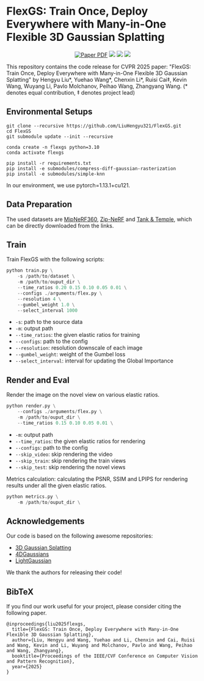 # FlexGS: Train Once, Deploy Everywhere with Many-in-One Flexible 3D Gaussian Splatting
<p align="center">
<a href="https://openaccess.thecvf.com/content/CVPR2025/papers/Liu_FlexGS_Train_Once_Deploy_Everywhere_with_Many-in-One_Flexible_3D_Gaussian_CVPR_2025_paper.pdf" target="_blank" rel="noopener noreferrer">
  <img src="https://img.shields.io/badge/Paper-blue" alt="Paper PDF"></a>
<a href="https://arxiv.org/abs/2506.04174"><img src="https://img.shields.io/badge/Arxiv-2506.04174-B31B1B.svg"></a>
<a href=""><img src="https://img.shields.io/badge/Video-Youtube-d61c1c.svg"></a>
<a href="https://flexgs.github.io/"><img src="https://img.shields.io/badge/Project-Page-orange"></a>
</p>
<p>

This repository contains the code release for CVPR 2025 paper: "FlexGS: Train Once, Deploy Everywhere with Many-in-One Flexible 3D Gaussian Splatting" by Hengyu Liu*, Yuehao Wang*, Chenxin Li*, Ruisi Cai‡, Kevin Wang, Wuyang Li, Pavlo Molchanov, Peihao Wang, Zhangyang Wang. (* denotes equal contribution, ‡ denotes project lead)
</p>




## Environmental Setups

```shell
git clone --recursive https://github.com/LiuHengyu321/FlexGS.git
cd FlexGS
git submodule update --init --recursive

conda create -n flexgs python=3.10
conda activate flexgs

pip install -r requirements.txt
pip install -e submodules/compress-diff-gaussian-rasterization
pip install -e submodules/simple-knn
```
In our environment, we use pytorch=1.13.1+cu121.


## Data Preparation

The used datasets are [MipNeRF360](https://jonbarron.info/mipnerf360/), [Zip-NeRF](https://jonbarron.info/zipnerf/) and [Tank & Temple](https://github.com/graphdeco-inria/gaussian-splatting), which can be directly downloaded from the links.


## Train
Train FlexGS with the following scripts:
```python
python train.py \
    -s /path/to/dataset \
    -m /path/to/ouput_dir \
    --time_ratios 0.20 0.15 0.10 0.05 0.01 \
    --configs ./arguments/flex.py \
    --resolution 4 \
    --gumbel_weight 1.0 \
    --select_interval 1000 
```
- `-s`: path to the source data
- `-m`: output path
- `--time_ratios`: the given elastic ratios for training
- `--configs`: path to the config
- `--resolution`: resolution downscale of each image
- `--gumbel_weight`: weight of the Gumbel loss 
- `--select_interval`: interval for updating the Global Importance


## Render and Eval
Render the image on the novel view on various elastic ratios.
```python
python render.py \
    --configs ./arguments/flex.py \
    -m /path/to/ouput_dir \
    --time_ratios 0.15 0.10 0.05 0.01 \
```
- `-m`: output path
- `--time_ratios`: the given elastic ratios for rendering
- `--configs`: path to the config
- `--skip_video`: skip rendering the video
- `--skip_train`: skip rendering the train views
- `--skip_test`: skip rendering the novel views

Metrics calculation: calculating the PSNR, SSIM and LPIPS for rendering results under all the given elastic ratios.

```python
python metrics.py \
    -m /path/to/ouput_dir \
```


## Acknowledgements
Our code is based on the following awesome repositories:
- [3D Gaussian Splatting](https://github.com/graphdeco-inria/gaussian-splatting)
- [4DGaussians](https://github.com/hustvl/4DGaussians)
- [LightGaussian](https://github.com/VITA-Group/LightGaussian)

We thank the authors for releasing their code!

## BibTeX
If you find our work useful for your project, please consider citing the following paper.

```
@inproceedings{liu2025flexgs,
  title={FlexGS: Train Once, Deploy Everywhere with Many-in-One Flexible 3D Gaussian Splatting},
  author={Liu, Hengyu and Wang, Yuehao and Li, Chenxin and Cai, Ruisi and Wang, Kevin and Li, Wuyang and Molchanov, Pavlo and Wang, Peihao and Wang, Zhangyang},
  booktitle={Proceedings of the IEEE/CVF Conference on Computer Vision and Pattern Recognition},
  year={2025}
}
```
